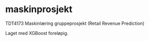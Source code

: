 # maskinprosjekt
TDT4173 Maskinlæring gruppeprosjekt (Retail Revenue Prediction)

Laget med XGBoost foreløpig. 
